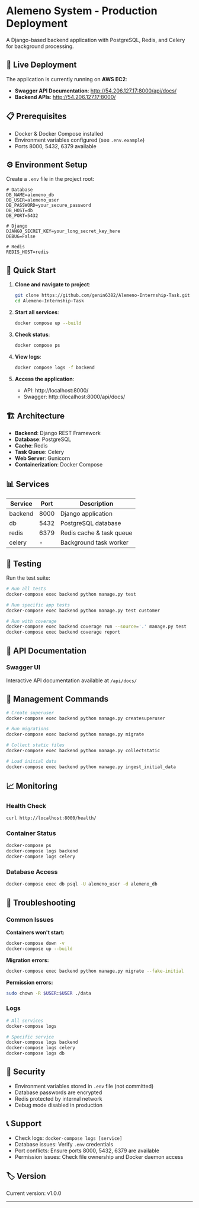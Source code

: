# Alemeno System - Production Deployment

A Django-based backend application with PostgreSQL, Redis, and Celery for background processing.

## 🚀 Live Deployment

The application is currently running on **AWS EC2**:

- **Swagger API Documentation**: http://54.206.127.17:8000/api/docs/
- **Backend APIs**: http://54.206.127.17:8000/

## 📋 Prerequisites

- Docker & Docker Compose installed
- Environment variables configured (see `.env.example`)
- Ports 8000, 5432, 6379 available

## ⚙️ Environment Setup

Create a `.env` file in the project root:

```env
# Database
DB_NAME=alemeno_db
DB_USER=alemeno_user
DB_PASSWORD=your_secure_password
DB_HOST=db
DB_PORT=5432

# Django
DJANGO_SECRET_KEY=your_long_secret_key_here
DEBUG=False

# Redis
REDIS_HOST=redis
```

## 🐳 Quick Start

1. **Clone and navigate to project**:
   ```bash
   git clone https://github.com/genin6382/Alemeno-Internship-Task.git
   cd Alemeno-Internship-Task
   ```

2. **Start all services**:
   ```bash
   docker compose up --build
   ```

3. **Check status**:
   ```bash
   docker compose ps
   ```

4. **View logs**:
   ```bash
   docker compose logs -f backend
   ```

5. **Access the application**:
   - API: http://localhost:8000/
   - Swagger: http://localhost:8000/api/docs/

## 🏗️ Architecture

- **Backend**: Django REST Framework
- **Database**: PostgreSQL
- **Cache**: Redis  
- **Task Queue**: Celery
- **Web Server**: Gunicorn
- **Containerization**: Docker Compose

## 📊 Services

| Service | Port | Description |
|---------|------|-------------|
| backend | 8000 | Django application |
| db | 5432 | PostgreSQL database |
| redis | 6379 | Redis cache & task queue |
| celery | - | Background task worker |

## 🧪 Testing

Run the test suite:

```bash
# Run all tests
docker-compose exec backend python manage.py test

# Run specific app tests
docker-compose exec backend python manage.py test customer

# Run with coverage
docker-compose exec backend coverage run --source='.' manage.py test
docker-compose exec backend coverage report
```

## 📝 API Documentation

### Swagger UI
Interactive API documentation available at `/api/docs/`

## 🔧 Management Commands

```bash
# Create superuser
docker-compose exec backend python manage.py createsuperuser

# Run migrations
docker-compose exec backend python manage.py migrate

# Collect static files
docker-compose exec backend python manage.py collectstatic

# Load initial data
docker-compose exec backend python manage.py ingest_initial_data
```

## 📈 Monitoring

### Health Check
```bash
curl http://localhost:8000/health/
```

### Container Status
```bash
docker-compose ps
docker-compose logs backend
docker-compose logs celery
```

### Database Access
```bash
docker-compose exec db psql -U alemeno_user -d alemeno_db
```


## 🚨 Troubleshooting

### Common Issues

**Containers won't start:**
```bash
docker-compose down -v
docker-compose up --build
```

**Migration errors:**
```bash
docker-compose exec backend python manage.py migrate --fake-initial
```

**Permission errors:**
```bash
sudo chown -R $USER:$USER ./data
```

### Logs
```bash
# All services
docker-compose logs

# Specific service
docker-compose logs backend
docker-compose logs celery
docker-compose logs db
```

## 🔐 Security

- Environment variables stored in `.env` file (not committed)
- Database passwords are encrypted
- Redis protected by internal network
- Debug mode disabled in production

## 📞 Support

- Check logs: `docker-compose logs [service]`
- Database issues: Verify `.env` credentials
- Port conflicts: Ensure ports 8000, 5432, 6379 are available
- Permission issues: Check file ownership and Docker daemon access

## 🏷️ Version

Current version: v1.0.0

---
